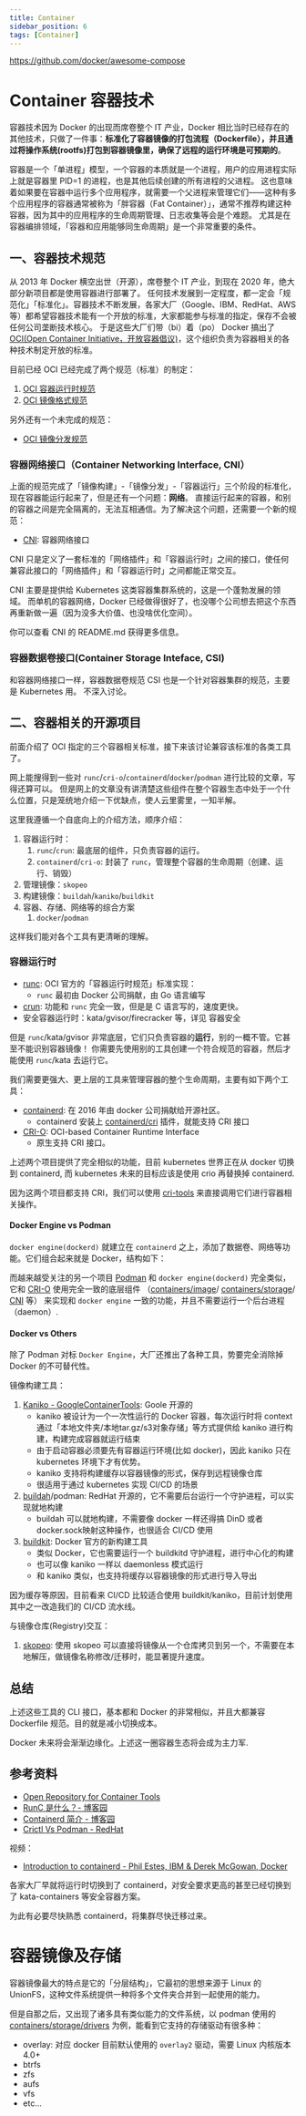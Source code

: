 ```yaml
---
title: Container
sidebar_position: 6
tags: [Container]
---
```


https://github.com/docker/awesome-compose


# Container 容器技术

容器技术因为 Docker 的出现而席卷整个 IT 产业，Docker 相比当时已经存在的其他技术，只做了一件事：**标准化了容器镜像的打包流程（Dockerfile），并且通过将操作系统(rootfs)打包到容器镜像里，确保了远程的运行环境是可预期的**。

容器是一个「单进程」模型，一个容器的本质就是一个进程，用户的应用进程实际上就是容器里 PID=1 的进程，也是其他后续创建的所有进程的父进程。
这也意味着如果要在容器中运行多个应用程序，就需要一个父进程来管理它们——这种有多个应用程序的容器通常被称为「胖容器（Fat Container）」，通常不推荐构建这种容器，因为其中的应用程序的生命周期管理、日志收集等会是个难题。
尤其是在容器编排领域，「容器和应用能够同生命周期」是一个非常重要的条件。

## 一、容器技术规范

从 2013 年 Docker 横空出世（开源），席卷整个 IT 产业，到现在 2020 年，绝大部分新项目都是使用容器进行部署了。
任何技术发展到一定程度，都一定会「规范化」「标准化」。容器技术不断发展，各家大厂（Google、IBM、RedHat、AWS 等）都希望容器技术能有一个开放的标准，大家都能参与标准的指定，保存不会被任何公司垄断技术核心。
于是这些大厂们带（bi）着（po） Docker 搞出了 [OCI(Open Container Initiative，开放容器倡议)](https://github.com/opencontainers)，这个组织负责为容器相关的各种技术制定开放的标准。

目前已经 OCI 已经完成了两个规范（标准）的制定：

1. [OCI 容器运行时规范](https://github.com/opencontainers/runtime-spec)
1. [OCI 镜像格式规范](https://github.com/opencontainers/image-spec)

另外还有一个未完成的规范：

- [OCI 镜像分发规范](https://github.com/opencontainers/distribution-spec)

### 容器网络接口（Container Networking Interface, CNI）

上面的规范完成了「镜像构建」-「镜像分发」-「容器运行」三个阶段的标准化，现在容器能运行起来了，但是还有一个问题：**网络**。
直接运行起来的容器，和别的容器之间是完全隔离的，无法互相通信。为了解决这个问题，还需要一个新的规范：

- [CNI](https://github.com/containernetworking/cni): 容器网络接口

CNI 只是定义了一套标准的「网络插件」和「容器运行时」之间的接口，使任何兼容此接口的「网络插件」和「容器运行时」之间都能正常交互。

CNI 主要是提供给 Kubernetes 这类容器集群系统的，这是一个蓬勃发展的领域。
而单机的容器网络，Docker 已经做得很好了，也没哪个公司想去把这个东西再重新做一遍（因为没多大价值、也没啥优化空间）。

你可以查看 CNI 的 README.md 获得更多信息。

### 容器数据卷接口(Container Storage Inteface, CSI)

和容器网络接口一样，容器数据卷规范 CSI 也是一个针对容器集群的规范，主要是 Kubernetes 用。
不深入讨论。 

## 二、容器相关的开源项目

前面介绍了 OCI 指定的三个容器相关标准，接下来该讨论兼容该标准的各类工具了。

网上能搜得到一些对 `runc`/`cri-o`/`containerd`/`docker`/`podman` 进行比较的文章，写得还算可以。
但是网上的文章没有讲清楚这些组件在整个容器生态中处于一个什么位置，只是笼统地介绍一下优缺点，使人云里雾里，一知半解。

这里我遵循一个自底向上的介绍方法，顺序介绍：

1. 容器运行时：
   1. `runc`/`crun`: 最底层的组件，只负责容器的运行。
   2. `containerd`/`cri-o`: 封装了 `runc`，管理整个容器的生命周期（创建、运行、销毁）
1. 管理镜像：`skopeo`
1. 构建镜像：`buildah`/`kaniko`/`buildkit`
1. 容器、存储、网络等的综合方案
   1. `docker`/`podman`

这样我们能对各个工具有更清晰的理解。



### 容器运行时

- [runc](https://github.com/opencontainers/runc): OCI 官方的「容器运行时规范」标准实现：
  - `runc` 最初由 Docker 公司捐献，由 Go 语言编写
- [crun](https://github.com/opencontainers/runc): 功能和 `runc` 完全一致，但是是 C 语言写的，速度更快。
- 安全容器运行时：kata/gvisor/firecracker 等，详见  容器安全


但是 `runc`/kata/gvisor 非常底层，它们只负责容器的**运行**，别的一概不管。它甚至不能识别容器镜像！
你需要先使用别的工具创建一个符合规范的容器，然后才能使用 `runc`/kata 去运行它。

我们需要更强大、更上层的工具来管理容器的整个生命周期，主要有如下两个工具：

- [containerd](https://github.com/containerd/containerd): 在 2016 年由 docker 公司捐献给开源社区。
  - containerd 安装上 [containerd/cri](https://github.com/containerd/cri) 插件，就能支持 CRI 接口
- [CRI-O](https://github.com/cri-o/cri-o): OCI-based Container Runtime Interface
  - 原生支持 CRI 接口。

上述两个项目提供了完全相似的功能，目前 kubernetes 世界正在从 docker 切换到 containerd, 而 kubernetes 未来的目标应该是使用 crio 再替换掉 containerd.

因为这两个项目都支持 CRI，我们可以使用 [cri-tools](https://github.com/kubernetes-sigs/cri-tools) 来直接调用它们进行容器相关操作。

#### Docker Engine vs Podman

`docker engine(dockerd)` 就建立在 `containerd` 之上，添加了数据卷、网络等功能。它们组合起来就是 Docker，结构如下：


而越来越受关注的另一个项目 [Podman](https://github.com/containers/libpod) 和 `docker engine(dockerd)` 完全类似，
它和 [CRI-O](https://github.com/cri-o/cri-o) 使用完全一致的底层组件
（[containers/image](https://github.com/containers/image)/
[containers/storage](https://github.com/containers/storage)/
[CNI](https://github.com/containernetworking/cni) 等）
来实现和 `docker engine` 一致的功能，并且不需要运行一个后台进程（daemon）.

#### Docker vs Others

除了 Podman 对标 `Docker Engine`，大厂还推出了各种工具，势要完全消除掉 Docker 的不可替代性。

镜像构建工具：

1. [Kaniko - GoogleContainerTools](https://github.com/GoogleContainerTools/kaniko): Goole 开源的
    - kaniko 被设计为一个一次性运行的 Docker 容器，每次运行时将 context 通过「本地文件夹/本地tar.gz/s3对象存储」等方式提供给 kaniko 进行构建，构建完成容器就运行结束
    - 由于启动容器必须要先有容器运行环境(比如 docker)，因此 kaniko 只在 kubernetes 环境下才有优势。
    - kaniko 支持将构建缓存以容器镜像的形式，保存到远程镜像仓库
    - 很适用于通过 kubernetes 实现 CI/CD 的场景
2. [buildah](https://github.com/containers/buildah)/podman: RedHat 开源的，它不需要后台运行一个守护进程，可以实现就地构建
    - buildah 可以就地构建，不需要像 docker 一样还得搞 DinD 或者 docker.sock映射这种操作，也很适合 CI/CD 使用
3. [buildkit](https://github.com/moby/buildkit): Docker 官方的新构建工具
    - 类似 Docker，它也需要运行一个 buildkitd 守护进程，进行中心化的构建
    - 也可以像 kaniko 一样以 daemonless 模式运行
    - 和 kaniko 类似，也支持将缓存以容器镜像的形式进行导入导出

因为缓存等原因，目前看来 CI/CD 比较适合使用 buildkit/kaniko，目前计划使用其中之一改造我们的 CI/CD 流水线。


与镜像仓库(Registry)交互：

1. [skopeo](https://github.com/containers/skopeo): 使用 skopeo 可以直接将镜像从一个仓库拷贝到另一个，不需要在本地解压，做镜像名称修改/迁移时，能显著提升速度。


## 总结

上述这些工具的 CLI 接口，基本都和 Docker 的非常相似，并且大都兼容 Dockerfile 规范。目的就是减小切换成本。

Docker 未来将会渐渐边缘化。上述这一圈容器生态将会成为主力军.

## 参考资料

- [Open Repository for Container Tools](https://github.com/containers)
- [RunC 是什么？- 博客园](https://www.cnblogs.com/sparkdev/p/9032209.html)
- [Containerd 简介 - 博客园](https://www.cnblogs.com/sparkdev/p/9063042.html)
- [Crictl Vs Podman - RedHat](https://www.openshift.com/blog/crictl-vs-podman)

视频：

- [Introduction to containerd - Phil Estes, IBM & Derek McGowan, Docker](https://www.youtube.com/watch?v=q0xt_JrJiIg&list=PLj6h78yzYM2O1wlsM-Ma-RYhfT5LKq0XC&index=40)


各家大厂早就将运行时切换到了 containerd，对安全要求更高的甚至已经切换到了 kata-containers 等安全容器方案。

为此有必要尽快熟悉 containerd，将集群尽快迁移过来。




# 容器镜像及存储

容器镜像最大的特点是它的「分层结构」，它最初的思想来源于 Linux 的 UnionFS，这种文件系统提供一种将多个文件夹合并到一起使用的能力。

但是自那之后，又出现了诸多具有类似能力的文件系统，以 podman 使用的 [containers/storage/drivers](https://github.com/containers/storage/tree/main/drivers) 为例，能看到它支持的存储驱动有很多种：

- overlay: 对应 docker 目前默认使用的 `overlay2` 驱动，需要 Linux 内核版本 4.0+
- btrfs
- zfs
- aufs
- vfs
- etc...